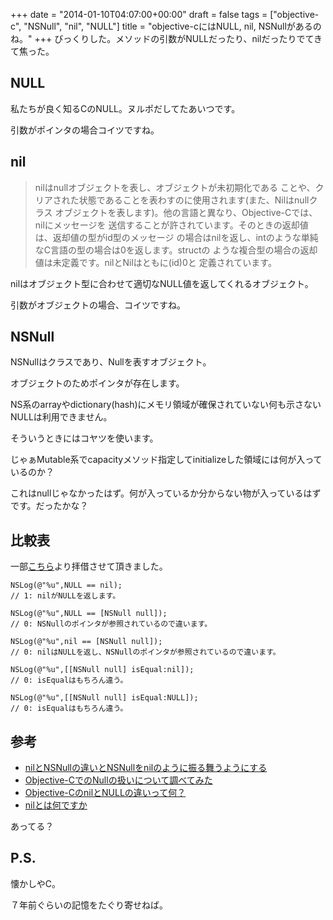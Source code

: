 +++
date = "2014-01-10T04:07:00+00:00"
draft = false
tags = ["objective-c", "NSNull", "nil", "NULL"]
title = "objective-cにはNULL, nil, NSNullがあるのね。"
+++
びっくりした。メソッドの引数がNULLだったり、nilだったりでてきて焦った。

## NULL

私たちが良く知るCのNULL。ヌルポだしてたあいつです。

引数がポインタの場合コイツですね。

## nil

>nilはnullオブジェクトを表し、オブジェクトが未初期化である ことや、クリアされた状態であることを表わすのに使用されます(また、Nilはnullクラス オブジェクトを表します)。他の言語と異なり、Objective-Cでは、nilにメッセージを 送信することが許されています。そのときの返却値は、返却値の型がid型のメッセージ の場合はnilを返し、intのような単純なC言語の型の場合は0を返します。structの ような複合型の場合の返却値は未定義です。nilとNilはともに(id)0と 定義されています。

nilはオブジェクト型に合わせて適切なNULL値を返してくれるオブジェクト。

引数がオブジェクトの場合、コイツですね。


## NSNull

NSNullはクラスであり、Nullを表すオブジェクト。

オブジェクトのためポインタが存在します。

NS系のarrayやdictionary(hash)にメモリ領域が確保されていない何も示さないNULLは利用できません。

そういうときにはコヤツを使います。

じゃぁMutable系でcapacityメソッド指定してinitializeした領域には何が入っているのか？

これはnullじゃなかったはず。何が入っているか分からない物が入っているはずです。だったかな？


## 比較表

一部[こちら](http://blog.objc.jp/?p=1433)より拝借させて頂きました。

	NSLog(@"%u",NULL == nil);
	// 1: nilがNULLを返します。
	
	NSLog(@"%u",NULL == [NSNull null]);
	// 0: NSNullのポインタが参照されているので違います。
	
	NSLog(@"%u",nil == [NSNull null]);
	// 0: nilはNULLを返し、NSNullのポインタが参照されているので違います。
	
	NSLog(@"%u",[[NSNull null] isEqual:nil]);
	// 0: isEqualはもちろん違う。
	
	NSLog(@"%u",[[NSNull null] isEqual:NULL]);
	// 0: isEqualはもちろん違う。

## 参考

* [nilとNSNullの違いとNSNullをnilのように振る舞うようにする](http://qiita.com/yimajo/items/c9338a715016e7a812b1)
* [Objective-CでのNullの扱いについて調べてみた](http://blog.objc.jp/?p=1433)
* [Objective-CのnilとNULLの違いって何？](http://akisute.com/2009/05/objective-cnilnull.html)
* [nilとは何ですか](http://www.libjingu.jp/trans/clocFAQ-j.html#objects-nil)

あってる？

## P.S.

懐かしやC。

７年前ぐらいの記憶をたぐり寄せねば。